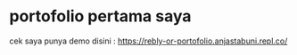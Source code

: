 # portofolio pertama saya
cek saya punya demo disini : https://rebly-or-portofolio.anjastabuni.repl.co/
